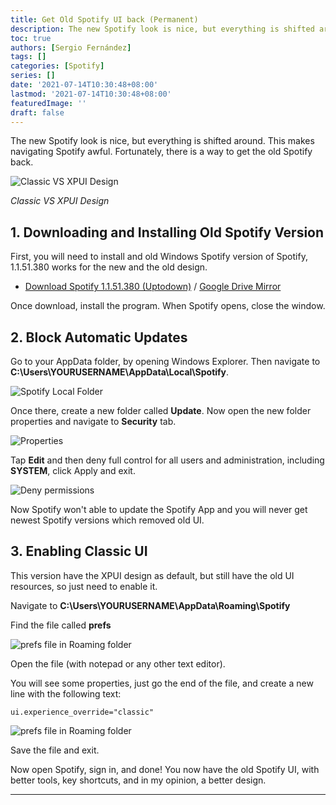 ```yaml
---
title: Get Old Spotify UI back (Permanent)
description: The new Spotify look is nice, but everything is shifted around. This makes navigating Spotify awful. Fortunately, there is a way to get the old Spotify back.
toc: true
authors: [Sergio Fernández]
tags: []
categories: [Spotify]
series: []
date: '2021-07-14T10:30:48+08:00'
lastmod: '2021-07-14T10:30:48+08:00'
featuredImage: ''
draft: false
---
```

The new Spotify look is nice, but everything is shifted around. This makes navigating Spotify awful. Fortunately, there is a way to get the old Spotify back.

<img src="/posts/images/spotify/classicVSxpui.png" alt="Classic VS XPUI Design" >

*Classic VS XPUI Design*

## 1. Downloading and Installing Old Spotify Version
First, you will need to install and old Windows Spotify version of Spotify, 1.1.51.380 works for the new and the old design.

* [Download Spotify 1.1.51.380 (Uptodown)](https://spotify.en.uptodown.com/windows/download/3173791) / [Google Drive Mirror](https://drive.google.com/file/d/1Le-xGlZvI9ZN9we46QSSU4mWgReXyBnm/view?usp=sharing)

Once download, install the program. When Spotify opens, close the window.

## 2. Block Automatic Updates

Go to your AppData folder, by opening Windows Explorer. Then navigate to **C:\Users\YOURUSERNAME\AppData\Local\Spotify**.

<img src="/posts/images/spotify/local.png" alt="Spotify Local Folder" >

Once there, create a new folder called **Update**. Now open the new folder properties and navigate to **Security** tab.

<img src="/posts/images/spotify/props.png" alt="Properties" >

Tap **Edit** and then deny full control for all users and administration, including **SYSTEM**, click Apply and exit.

<img src="/posts/images/spotify/denying.png" alt="Deny permissions" >

Now Spotify won't able to update the Spotify App and you will never get newest Spotify versions which removed old UI.

## 3. Enabling Classic UI

This version have the XPUI design as default, but still have the old UI resources, so just need to enable it.

Navigate to **C:\Users\YOURUSERNAME\AppData\Roaming\Spotify**

Find the file called **prefs**

<img src="/posts/images/spotify/roaming_folder.png" alt="prefs file in Roaming folder" >

Open the file (with notepad or any other text editor).

You will see some properties, just go the end of the file, and create a new line with the following text:

```prefs
ui.experience_override="classic"
```

<img src="/posts/images/spotify/prefs.png" alt="prefs file in Roaming folder" >

Save the file and exit.

Now open Spotify, sign in, and done! You now have the old Spotify UI, with better tools, key shortcuts, and in my opinion, a better design.

-------
